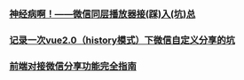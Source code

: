 ### [神经病啊！——微信同层播放器接(踩)入(坑)总](https://segmentfault.com/a/1190000008782550)
### [记录一次vue2.0（history模式）下微信自定义分享的坑](https://juejin.im/post/5b8e44b3f265da433109ac4f)
### [前端对接微信分享功能完全指南](https://juejin.im/post/5be4238df265da6142736496)
